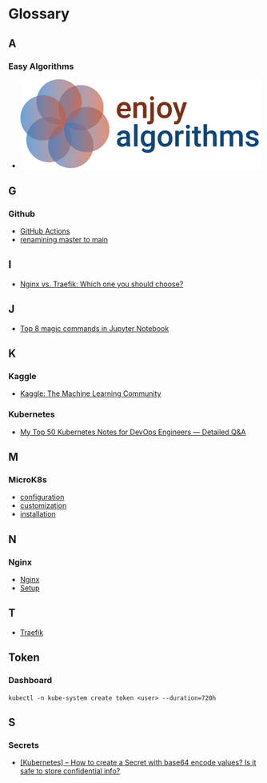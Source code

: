 # Glossary

## A

### Easy Algorithms
- [![alt text](image.png)](https://www.enjoyalgorithms.com/)

## G

### Github
- [GitHub Actions](https://docs.github.com/en/actions)  
- [renamining master to main](https://www.git-tower.com/learn/git/faq/git-rename-master-to-main/)

## I

- [Nginx vs. Traefik: Which one you should choose?](https://medium.com/@thekubeguy/nginx-vs-traefik-which-one-you-should-choose-e6e841b56634)

## J

- [Top 8 magic commands in Jupyter Notebook](https://towardsdatascience.com/top-8-magic-commands-in-jupyter-notebook-c1582e813560)

## K
### Kaggle
- [Kaggle: The Machine Learning Community](https://www.kaggle.com/) 

### Kubernetes
- [My Top 50 Kubernetes Notes for DevOps Engineers — Detailed Q&A](https://medium.com/@thecloudarchitect/my-top-50-kubernetes-notes-for-devops-engineers-detailed-q-a-9d9c375c0076)

## M

### MicroK8s
- [configuration](../setup/notes.md)
- [customization](../setup/microk8s.md)
- [installation](../setup/README.md)

## N

### Nginx
- [Nginx](#i)
- [Setup](../setup/microk8s.md)

## T

- [Traefik](#i)

## Token

### Dashboard
    kubectl -n kube-system create token <user> --duration=720h

## S

### Secrets

- [[Kubernetes] – How to create a Secret with base64 encode values? Is it safe to store confidential info?](https://dev4devs.com/2019/10/22/kubernetes-how-to-create-a-secret-with-base64-encode-values-is-it-safe-to-store-confidential-information/)